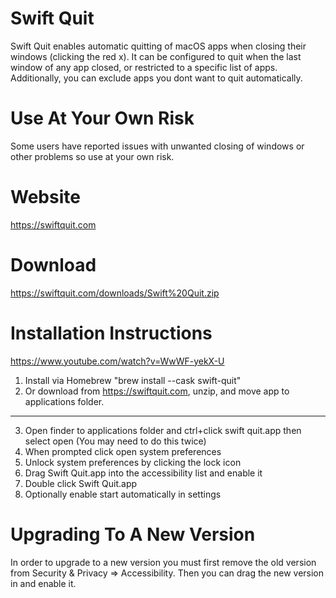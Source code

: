 # Swift Quit
Swift Quit enables automatic quitting of macOS apps when closing their windows (clicking the red x). It can be configured to quit when the last window of any app closed, or restricted to a specific list of apps. Additionally, you can exclude apps you dont want to quit automatically.

# Use At Your Own Risk
Some users have reported issues with unwanted closing of windows or other problems so use at your own risk.

# Website
https://swiftquit.com

# Download
https://swiftquit.com/downloads/Swift%20Quit.zip

# Installation Instructions
https://www.youtube.com/watch?v=WwWF-yekX-U

1. Install via Homebrew "brew install --cask swift-quit"
2. Or download from https://swiftquit.com, unzip, and move app to applications folder.
------------
3. Open finder to applications folder and ctrl+click swift quit.app then select open (You may need to do this twice)
5. When prompted click open system preferences
6. Unlock system preferences by clicking the lock icon
7. Drag Swift Quit.app into the accessibility list and enable it
8. Double click Swift Quit.app
9. Optionally enable start automatically in settings

# Upgrading To A New Version
In order to upgrade to a new version you must first remove the old version from Security & Privacy => Accessibility.  Then you can drag the new version in and enable it.
